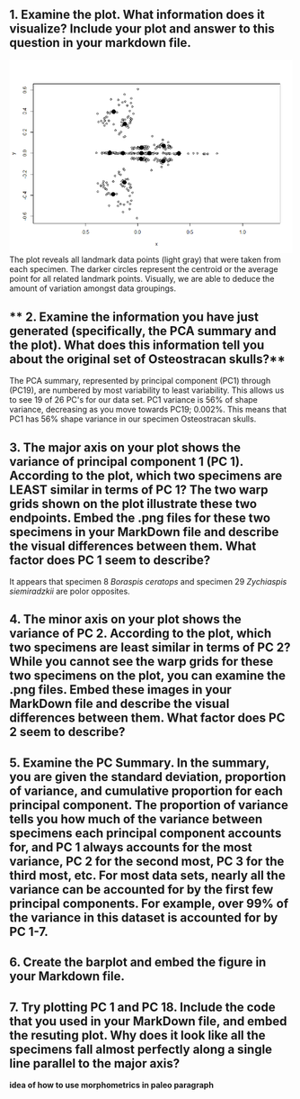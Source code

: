## **1. Examine the plot. What information does it visualize? Include your plot and answer to this question in your markdown file.**
![OsteoGPA Plot](https://github.com/hernana8/WWUAdvancedPaleo/blob/master/Rplot01.png)
The plot reveals all landmark data points (light gray) that were taken from each specimen. The darker circles represent the centroid or the average point for all related landmark points. Visually, we are able to deduce the amount of variation amongst data groupings.

## ** 2. Examine the information you have just generated (specifically, the PCA summary and the plot). What does this information tell you about the original set of Osteostracan skulls?**
The PCA summary, represented by principal component (PC1) through (PC19), are numbered by most variability to least variability. This allows us to see 19 of 26 PC's for our data set. PC1 variance is 56% of shape variance, decreasing as you move towards PC19; 0.002%. This means that PC1 has 56% shape variance in our specimen Osteostracan skulls.

## **3. The major axis on your plot shows the variance of principal component 1 (PC 1). According to the plot, which two specimens are LEAST similar in terms of PC 1? The two warp grids shown on the plot illustrate these two endpoints. Embed the .png files for these two specimens in your MarkDown file and describe the visual differences between them. What factor does PC 1 seem to describe?**

It appears that specimen 8 *Boraspis ceratops* and specimen 29 *Zychiaspis siemiradzkii* are polor opposites.

## **4. The minor axis on your plot shows the variance of PC 2. According to the plot, which two specimens are least similar in terms of PC 2? While you cannot see the warp grids for these two specimens on the plot, you can examine the .png files. Embed these images in your MarkDown file and describe the visual differences between them. What factor does PC 2 seem to describe?**


## **5. Examine the PC Summary. In the summary, you are given the standard deviation, proportion of variance, and cumulative proportion for each principal component. The proportion of variance tells you how much of the variance between specimens each principal component accounts for, and PC 1 always accounts for the most variance, PC 2 for the second most, PC 3 for the third most, etc. For most data sets, nearly all the variance can be accounted for by the first few principal components. For example, over 99% of the variance in this dataset is accounted for by PC 1-7.**


## **6. Create the barplot and embed the figure in your Markdown file.**


## **7. Try plotting PC 1 and PC 18. Include the code that you used in your MarkDown file, and embed the resuting plot. Why does it look like all the specimens fall almost perfectly along a single line parallel to the major axis?**


**idea of how to use morphometrics in paleo paragraph**
